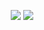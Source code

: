 <p align="center">
  <img src="https://github-readme-stats.vercel.app/api?username=idleforg&count_private=true&show_icons=true&theme=gotham&bg_color=0d1117&hide_border=true">
  <img src="https://github-readme-stats.vercel.app/api/top-langs/?username=idleforg&layout=compact&theme=gotham&bg_color=0d1117&hide_border=true">
</p>
